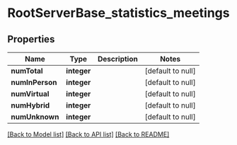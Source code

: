 # RootServerBase_statistics_meetings

## Properties
Name | Type | Description | Notes
------------ | ------------- | ------------- | -------------
**numTotal** | **integer** |  | [default to null]
**numInPerson** | **integer** |  | [default to null]
**numVirtual** | **integer** |  | [default to null]
**numHybrid** | **integer** |  | [default to null]
**numUnknown** | **integer** |  | [default to null]

[[Back to Model list]](../README.md#documentation-for-models) [[Back to API list]](../README.md#documentation-for-api-endpoints) [[Back to README]](../README.md)


